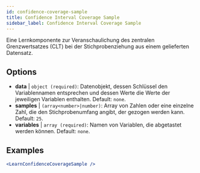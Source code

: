 ```yaml
---
id: confidence-coverage-sample
title: Confidence Interval Coverage Sample
sidebar_label: Confidence Interval Coverage Sample
---
```


Eine Lernkomponente zur Veranschaulichung des zentralen Grenzwertsatzes (CLT) bei der Stichprobenziehung aus einem gelieferten Datensatz.

## Options

* __data__ | `object (required)`: Datenobjekt, dessen Schlüssel den Variablennamen entsprechen und dessen Werte die Werte der jeweiligen Variablen enthalten. Default: `none`.
* __samples__ | `(array<number>|number)`: Array von Zahlen oder eine einzelne Zahl, die den Stichprobenumfang angibt, der gezogen werden kann. Default: `25`.
* __variables__ | `array (required)`: Namen von Variablen, die abgetastet werden können. Default: `none`.


## Examples

```jsx live
<LearnConfidenceCoverageSample />
```

